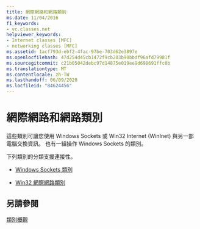 ```yaml
---
title: 網際網路和網路類別
ms.date: 11/04/2016
f1_keywords:
- vc.classes.net
helpviewer_keywords:
- Internet classes [MFC]
- networking classes [MFC]
ms.assetid: 1acf793d-ebf2-4fac-97be-703d62e3897e
ms.openlocfilehash: 47d254d45cb1472f9cb203b90bbdf96afd79981f
ms.sourcegitcommit: c21b05042debc97d14875e019ee9d698691ffc0b
ms.translationtype: MT
ms.contentlocale: zh-TW
ms.lasthandoff: 06/09/2020
ms.locfileid: "84624456"
---
```

# <a name="internet-and-networking-classes"></a>網際網路和網路類別

這些類別可讓您使用 Windows Sockets 或 Win32 Internet (WinInet) 與另一部電腦交換資訊。 也有一組操作 Windows Sockets 的類別。

下列類別的分類支援連接性。

- [Windows Sockets 類別](windows-sockets-classes.md)

- [Win32 網際網路類別](win32-internet-classes.md)

## <a name="see-also"></a>另請參閱

[類別概觀](class-library-overview.md)
